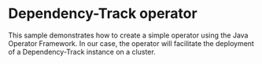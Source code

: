 # Dependency-Track operator

This sample demonstrates how to create a simple operator using the Java Operator Framework. In our case, the operator will facilitate
the deployment of a Dependency-Track instance on a cluster.
